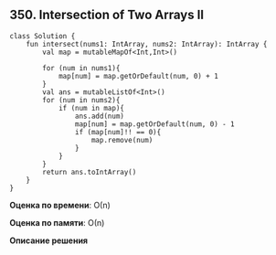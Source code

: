 ## 350. Intersection of Two Arrays II


```
class Solution {
    fun intersect(nums1: IntArray, nums2: IntArray): IntArray {
        val map = mutableMapOf<Int,Int>()

        for (num in nums1){
            map[num] = map.getOrDefault(num, 0) + 1
        }
        val ans = mutableListOf<Int>()
        for (num in nums2){
            if (num in map){
                ans.add(num)
                map[num] = map.getOrDefault(num, 0) - 1
                if (map[num]!! == 0){
                    map.remove(num)
                }
            }
        }
        return ans.toIntArray()
    }
}

```

**Оценка по времени**: О(n)


**Оценка по памяти**: О(n)


**Описание решения**
```

```